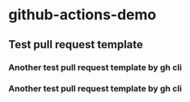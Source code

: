 # github-actions-demo

## Test pull request template

### Another test pull request template by gh cli
### Another test pull request template by gh cli
